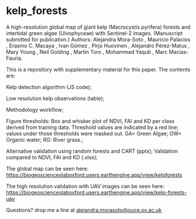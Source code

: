# kelp_forests

A high-resolution global map of giant kelp (Macrocystis pyrifera) forests and intertidal green algae (Ulvophyceae) with Sentinel-2 images.
(Manuscript submitted for publication.)
Authors: Alejandra Mora-Soto , Mauricio Palacios , Erasmo C. Macaya , Ivan Gómez , Pirjo Huovinen , Alejandro Pérez-Matus , Mary Young , Neil Golding , Martin Toro , Mohammad Yaqub , Marc Macias-Fauria. 



This is a repository with supplementary material for this paper. The contents are: 

Kelp detection algorithm (JS code);

Low resolution kelp observations (table);

Methodology workflow; 

Figure thresholds: Box and whisker plot of NDVI, FAI and KD per class derived from training data. Threshold values are indicated by a red line; values under those thresholds were masked out. GA= Green Algae; OW= Organic water; RG: River grass.; 

Alternative validation using random forests and CART (pptx); Validation compared to NDVI, FAI and KD (.xlsx); 

The global map can be seen here: 
https://biogeoscienceslaboxford.users.earthengine.app/view/kelpforests

The high resolution validation with UAV images can be seen here: 
https://biogeoscienceslaboxford.users.earthengine.app/view/kelp-forests-uav

Questions? drop me a line at alejandra.morasoto@ouce.ox.ac.uk
